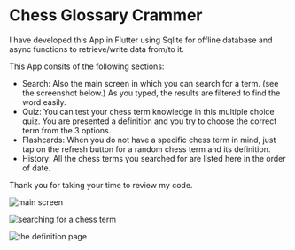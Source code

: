 # Chess Glossary Crammer
I have developed this App in Flutter using Sqlite for offline database and async functions to retrieve/write data from/to it.

This App consits of the following sections:
* Search: Also the main screen in which you can search for a term. (see the screenshot below.) As you typed, the results are filtered to find the word easily. 
* Quiz: You can test your chess term knowledge in this multiple choice quiz. You are presented a definition and you try to choose the correct term from the 3 options.
* Flashcards: When you do not have a specific chess term in mind, just tap on the refresh button for a random chess term and its definition.
* History: All the chess terms you searched for are listed here in the order of date.

Thank you for taking your time to review my code.

![main screen](https://www.ichbinmerih.com/img/chessglossarycrammer1.png "Chess Glossary Crammer main screen")

![searching for a chess term](https://www.ichbinmerih.com/img/chessglossarycrammer2.png "Searching for a chess term")

![the definition page](https://www.ichbinmerih.com/img/chessglossarycrammer3.png "The chess term and its definition")
